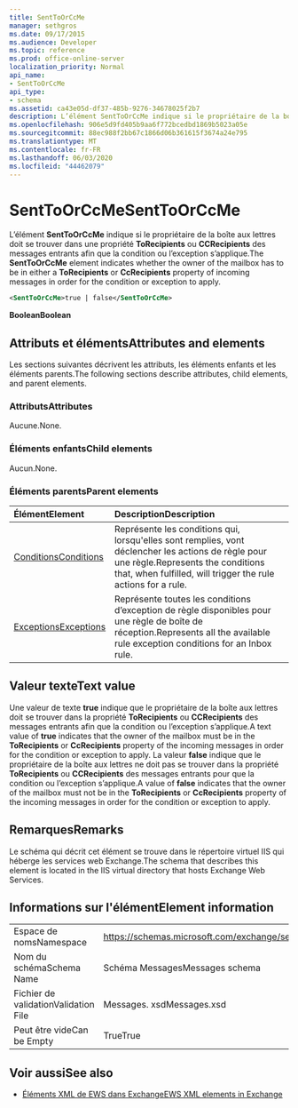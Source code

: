 ```yaml
---
title: SentToOrCcMe
manager: sethgros
ms.date: 09/17/2015
ms.audience: Developer
ms.topic: reference
ms.prod: office-online-server
localization_priority: Normal
api_name:
- SentToOrCcMe
api_type:
- schema
ms.assetid: ca43e05d-df37-485b-9276-34678025f2b7
description: L’élément SentToOrCcMe indique si le propriétaire de la boîte aux lettres doit se trouver dans une propriété ToRecipients ou CcRecipients des messages entrants afin que la condition ou l’exception s’applique.
ms.openlocfilehash: 906e5d9fd405b9aa6f772bcedbd1869b5023a05e
ms.sourcegitcommit: 88ec988f2bb67c1866d06b361615f3674a24e795
ms.translationtype: MT
ms.contentlocale: fr-FR
ms.lasthandoff: 06/03/2020
ms.locfileid: "44462079"
---
```

# <a name="senttoorccme"></a><span data-ttu-id="0a688-103">SentToOrCcMe</span><span class="sxs-lookup"><span data-stu-id="0a688-103">SentToOrCcMe</span></span>

<span data-ttu-id="0a688-104">L’élément **SentToOrCcMe** indique si le propriétaire de la boîte aux lettres doit se trouver dans une propriété **ToRecipients** ou **CCRecipients** des messages entrants afin que la condition ou l’exception s’applique.</span><span class="sxs-lookup"><span data-stu-id="0a688-104">The **SentToOrCcMe** element indicates whether the owner of the mailbox has to be in either a **ToRecipients** or **CcRecipients** property of incoming messages in order for the condition or exception to apply.</span></span> 
  
```XML
<SentToOrCcMe>true | false</SentToOrCcMe>
```

 <span data-ttu-id="0a688-105">**Boolean**</span><span class="sxs-lookup"><span data-stu-id="0a688-105">**Boolean**</span></span>
## <a name="attributes-and-elements"></a><span data-ttu-id="0a688-106">Attributs et éléments</span><span class="sxs-lookup"><span data-stu-id="0a688-106">Attributes and elements</span></span>

<span data-ttu-id="0a688-107">Les sections suivantes décrivent les attributs, les éléments enfants et les éléments parents.</span><span class="sxs-lookup"><span data-stu-id="0a688-107">The following sections describe attributes, child elements, and parent elements.</span></span>
  
### <a name="attributes"></a><span data-ttu-id="0a688-108">Attributs</span><span class="sxs-lookup"><span data-stu-id="0a688-108">Attributes</span></span>

<span data-ttu-id="0a688-109">Aucune.</span><span class="sxs-lookup"><span data-stu-id="0a688-109">None.</span></span>
  
### <a name="child-elements"></a><span data-ttu-id="0a688-110">Éléments enfants</span><span class="sxs-lookup"><span data-stu-id="0a688-110">Child elements</span></span>

<span data-ttu-id="0a688-111">Aucun.</span><span class="sxs-lookup"><span data-stu-id="0a688-111">None.</span></span>
  
### <a name="parent-elements"></a><span data-ttu-id="0a688-112">Éléments parents</span><span class="sxs-lookup"><span data-stu-id="0a688-112">Parent elements</span></span>

|<span data-ttu-id="0a688-113">**Élément**</span><span class="sxs-lookup"><span data-stu-id="0a688-113">**Element**</span></span>|<span data-ttu-id="0a688-114">**Description**</span><span class="sxs-lookup"><span data-stu-id="0a688-114">**Description**</span></span>|
|:-----|:-----|
|[<span data-ttu-id="0a688-115">Conditions</span><span class="sxs-lookup"><span data-stu-id="0a688-115">Conditions</span></span>](conditions.md) <br/> |<span data-ttu-id="0a688-116">Représente les conditions qui, lorsqu'elles sont remplies, vont déclencher les actions de règle pour une règle.</span><span class="sxs-lookup"><span data-stu-id="0a688-116">Represents the conditions that, when fulfilled, will trigger the rule actions for a rule.</span></span>  <br/> |
|[<span data-ttu-id="0a688-117">Exceptions</span><span class="sxs-lookup"><span data-stu-id="0a688-117">Exceptions</span></span>](exceptions.md) <br/> |<span data-ttu-id="0a688-118">Représente toutes les conditions d’exception de règle disponibles pour une règle de boîte de réception.</span><span class="sxs-lookup"><span data-stu-id="0a688-118">Represents all the available rule exception conditions for an Inbox rule.</span></span>  <br/> |
   
## <a name="text-value"></a><span data-ttu-id="0a688-119">Valeur texte</span><span class="sxs-lookup"><span data-stu-id="0a688-119">Text value</span></span>

<span data-ttu-id="0a688-120">Une valeur de texte **true** indique que le propriétaire de la boîte aux lettres doit se trouver dans la propriété **ToRecipients** ou **CCRecipients** des messages entrants afin que la condition ou l’exception s’applique.</span><span class="sxs-lookup"><span data-stu-id="0a688-120">A text value of **true** indicates that the owner of the mailbox must be in the **ToRecipients** or **CcRecipients** property of the incoming messages in order for the condition or exception to apply.</span></span> <span data-ttu-id="0a688-121">La valeur **false** indique que le propriétaire de la boîte aux lettres ne doit pas se trouver dans la propriété **ToRecipients** ou **CCRecipients** des messages entrants pour que la condition ou l’exception s’applique.</span><span class="sxs-lookup"><span data-stu-id="0a688-121">A value of **false** indicates that the owner of the mailbox must not be in the **ToRecipients** or **CcRecipients** property of the incoming messages in order for the condition or exception to apply.</span></span> 
  
## <a name="remarks"></a><span data-ttu-id="0a688-122">Remarques</span><span class="sxs-lookup"><span data-stu-id="0a688-122">Remarks</span></span>

<span data-ttu-id="0a688-123">Le schéma qui décrit cet élément se trouve dans le répertoire virtuel IIS qui héberge les services web Exchange.</span><span class="sxs-lookup"><span data-stu-id="0a688-123">The schema that describes this element is located in the IIS virtual directory that hosts Exchange Web Services.</span></span>
  
## <a name="element-information"></a><span data-ttu-id="0a688-124">Informations sur l'élément</span><span class="sxs-lookup"><span data-stu-id="0a688-124">Element information</span></span>

|||
|:-----|:-----|
|<span data-ttu-id="0a688-125">Espace de noms</span><span class="sxs-lookup"><span data-stu-id="0a688-125">Namespace</span></span>  <br/> |https://schemas.microsoft.com/exchange/services/2006/messages  <br/> |
|<span data-ttu-id="0a688-126">Nom du schéma</span><span class="sxs-lookup"><span data-stu-id="0a688-126">Schema Name</span></span>  <br/> |<span data-ttu-id="0a688-127">Schéma Messages</span><span class="sxs-lookup"><span data-stu-id="0a688-127">Messages schema</span></span>  <br/> |
|<span data-ttu-id="0a688-128">Fichier de validation</span><span class="sxs-lookup"><span data-stu-id="0a688-128">Validation File</span></span>  <br/> |<span data-ttu-id="0a688-129">Messages. xsd</span><span class="sxs-lookup"><span data-stu-id="0a688-129">Messages.xsd</span></span>  <br/> |
|<span data-ttu-id="0a688-130">Peut être vide</span><span class="sxs-lookup"><span data-stu-id="0a688-130">Can be Empty</span></span>  <br/> |<span data-ttu-id="0a688-131">True</span><span class="sxs-lookup"><span data-stu-id="0a688-131">True</span></span>  <br/> |
   
## <a name="see-also"></a><span data-ttu-id="0a688-132">Voir aussi</span><span class="sxs-lookup"><span data-stu-id="0a688-132">See also</span></span>



- [<span data-ttu-id="0a688-133">Éléments XML de EWS dans Exchange</span><span class="sxs-lookup"><span data-stu-id="0a688-133">EWS XML elements in Exchange</span></span>](ews-xml-elements-in-exchange.md)

